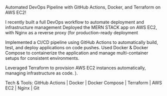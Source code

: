 Automated DevOps Pipeline with GitHub Actions, Docker, and Terraform on AWS EC2!

I recently built a full DevOps workflow to automate deployment and infrastructure management
Deployed the MERN STACK app on AWS EC2, with Nginx as a reverse proxy (for production-ready deployment

Implemented a CI/CD pipeline using GitHub Actions to automatically build, test, and deploy applications on code pushes.
Used Docker & Docker Compose to containerize the application and manage multi-container setups for consistent environments.

Leveraged Terraform to provision AWS EC2 instances automatically, managing infrastructure as code.
).

Tech & Tools: GitHub Actions | Docker | Docker Compose | Terraform | AWS EC2 | Nginx | Git      

